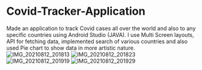 # Covid-Tracker-Application
Made an application to track Covid cases all over the world and also to any specific countries using Android Studio (JAVA). I use Multi Screen layouts, API for fetching data, implemented search of various countries and also used Pie chart to show data in more artistic nature.
![IMG_20210812_201813](https://user-images.githubusercontent.com/74361880/129218656-978da5b0-3400-4288-91bf-06e37554e6d9.jpg)
![IMG_20210812_201823](https://user-images.githubusercontent.com/74361880/129218663-31940075-0cf3-4de9-980d-4de10e98fb90.jpg)
![IMG_20210812_201919](https://user-images.githubusercontent.com/74361880/129218675-ca3db2f5-ecaa-4a98-a7cf-dcd6c2389651.jpg)
![IMG_20210812_201929](https://user-images.githubusercontent.com/74361880/129218680-1560b681-be23-417b-88db-44dd3f3a2826.jpg)

